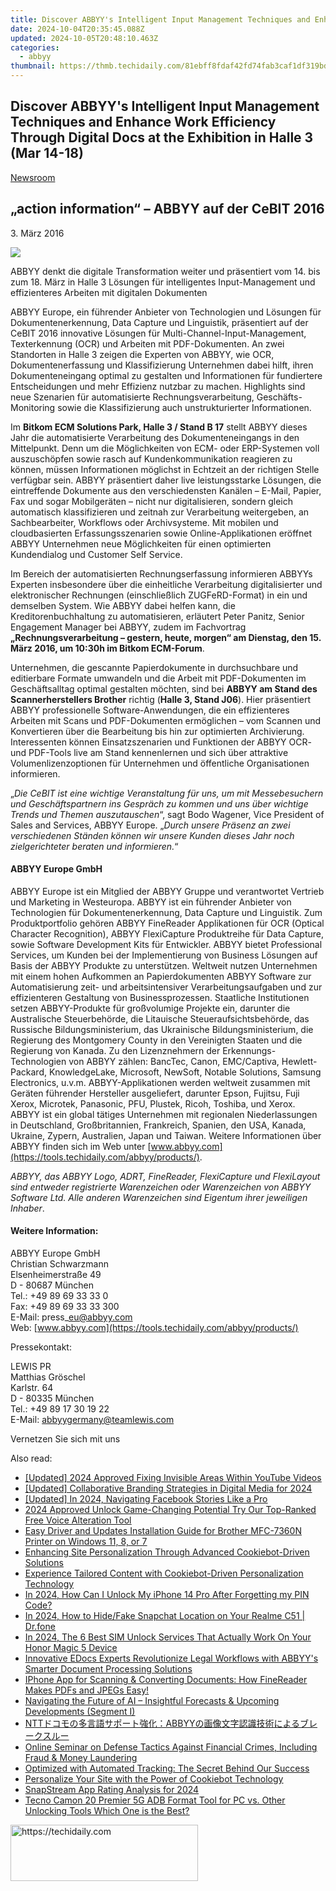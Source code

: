 ```yaml
---
title: Discover ABBYY's Intelligent Input Management Techniques and Enhance Work Efficiency Through Digital Docs at the Exhibition in Halle 3 (Mar 14-18)
date: 2024-10-04T20:35:45.088Z
updated: 2024-10-05T20:48:10.463Z
categories:
  - abbyy
thumbnail: https://thmb.techidaily.com/81ebff8fdaf42fd74fab3caf1df319bd8e37362bcaaab93f9b1c17f1267af060.png
---
```


## Discover ABBYY's Intelligent Input Management Techniques and Enhance Work Efficiency Through Digital Docs at the Exhibition in Halle 3 (Mar 14-18)

[Newsroom](https://tools.techidaily.com/abbyy/products/)

## „action information“ – ABBYY auf der CeBIT 2016

3\. März 2016

![](https://content.abbyy.com/-/media/project/abbyy/abbyy/branchtemplates/shutterstock_1272462163_1296-x-729.jpg?h=729&iar=0&w=1296)

ABBYY denkt die digitale Transformation weiter und präsentiert vom 14\. bis zum 18\. März in Halle 3 Lösungen für intelligentes Input-Management und effizienteres Arbeiten mit digitalen Dokumenten

ABBYY Europe, ein führender Anbieter von Technologien und Lösungen für Dokumentenerkennung, Data Capture und Linguistik, präsentiert auf der CeBIT 2016 innovative Lösungen für Multi-Channel-Input-Management, Texterkennung (OCR) und Arbeiten mit PDF-Dokumenten. An zwei Standorten in Halle 3 zeigen die Experten von ABBYY, wie OCR, Dokumentenerfassung und Klassifizierung Unternehmen dabei hilft, ihren Dokumenteneingang optimal zu gestalten und Informationen für fundiertere Entscheidungen und mehr Effizienz nutzbar zu machen. Highlights sind neue Szenarien für automatisierte Rechnungsverarbeitung, Geschäfts-Monitoring sowie die Klassifizierung auch unstrukturierter Informationen.

Im **Bitkom ECM Solutions Park, Halle 3 / Stand B 17** stellt ABBYY dieses Jahr die automatisierte Verarbeitung des Dokumenteneingangs in den Mittelpunkt. Denn um die Möglichkeiten von ECM- oder ERP-Systemen voll auszuschöpfen sowie rasch auf Kundenkommunikation reagieren zu können, müssen Informationen möglichst in Echtzeit an der richtigen Stelle verfügbar sein. ABBYY präsentiert daher live leistungsstarke Lösungen, die eintreffende Dokumente aus den verschiedensten Kanälen – E-Mail, Papier, Fax und sogar Mobilgeräten – nicht nur digitalisieren, sondern gleich automatisch klassifizieren und zeitnah zur Verarbeitung weitergeben, an Sachbearbeiter, Workflows oder Archivsysteme. Mit mobilen und cloudbasierten Erfassungsszenarien sowie Online-Applikationen eröffnet ABBYY Unternehmen neue Möglichkeiten für einen optimierten Kundendialog und Customer Self Service.

Im Bereich der automatisierten Rechnungserfassung informieren ABBYYs Experten insbesondere über die einheitliche Verarbeitung digitalisierter und elektronischer Rechnungen (einschließlich ZUGFeRD-Format) in ein und demselben System. Wie ABBYY dabei helfen kann, die Kreditorenbuchhaltung zu automatisieren, erläutert Peter Panitz, Senior Engagement Manager bei ABBYY, zudem im Fachvortrag **„Rechnungsverarbeitung – gestern, heute, morgen“ am Dienstag, den 15\. März 2016, um 10:30h im Bitkom ECM-Forum**.

Unternehmen, die gescannte Papierdokumente in durchsuchbare und editierbare Formate umwandeln und die Arbeit mit PDF-Dokumenten im Geschäftsalltag optimal gestalten möchten, sind bei **ABBYY am Stand des Scannerherstellers Brother** richtig (**Halle 3, Stand J06**). Hier präsentiert ABBYY professionelle Software-Anwendungen, die ein effizienteres Arbeiten mit Scans und PDF-Dokumenten ermöglichen – vom Scannen und Konvertieren über die Bearbeitung bis hin zur optimierten Archivierung. Interessenten können Einsatzszenarien und Funktionen der ABBYY OCR- und PDF-Tools live am Stand kennenlernen und sich über attraktive Volumenlizenzoptionen für Unternehmen und öffentliche Organisationen informieren.

„_Die CeBIT ist eine wichtige Veranstaltung für uns, um mit Messebesuchern und Geschäftspartnern ins Gespräch zu kommen und uns über wichtige Trends und Themen auszutauschen_“, sagt Bodo Wagener, Vice President of Sales and Services, ABBYY Europe. „_Durch unsere Präsenz an zwei verschiedenen Ständen können wir unsere Kunden dieses Jahr noch zielgerichteter beraten und informieren._“  
  
#### ABBYY Europe GmbH

ABBYY Europe ist ein Mitglied der ABBYY Gruppe und verantwortet Vertrieb und Marketing in Westeuropa. ABBYY ist ein führender Anbieter von Technologien für Dokumentenerkennung, Data Capture und Linguistik. Zum Produktportfolio gehören ABBYY FineReader Applikationen für OCR (Optical Character Recognition), ABBYY FlexiCapture Produktreihe für Data Capture, sowie Software Development Kits für Entwickler. ABBYY bietet Professional Services, um Kunden bei der Implementierung von Business Lösungen auf Basis der ABBYY Produkte zu unterstützen. Weltweit nutzen Unternehmen mit einem hohen Aufkommen an Papierdokumenten ABBYY Software zur Automatisierung zeit- und arbeitsintensiver Verarbeitungsaufgaben und zur effizienteren Gestaltung von Businessprozessen. Staatliche Institutionen setzen ABBYY-Produkte für großvolumige Projekte ein, darunter die Australische Steuerbehörde, die Litauische Steueraufsichtsbehörde, das Russische Bildungsministerium, das Ukrainische Bildungsministerium, die Regierung des Montgomery County in den Vereinigten Staaten und die Regierung von Kanada. Zu den Lizenznehmern der Erkennungs-Technologien von ABBYY zählen: BancTec, Canon, EMC/Captiva, Hewlett-Packard, KnowledgeLake, Microsoft, NewSoft, Notable Solutions, Samsung Electronics, u.v.m. ABBYY-Applikationen werden weltweit zusammen mit Geräten führender Hersteller ausgeliefert, darunter Epson, Fujitsu, Fuji Xerox, Microtek, Panasonic, PFU, Plustek, Ricoh, Toshiba, und Xerox. ABBYY ist ein global tätiges Unternehmen mit regionalen Niederlassungen in Deutschland, Großbritannien, Frankreich, Spanien, den USA, Kanada, Ukraine, Zypern, Australien, Japan und Taiwan. Weitere Informationen über ABBYY finden sich im Web unter [www.abbyy.com](https://tools.techidaily.com/abbyy/products/).

_ABBYY, das ABBYY Logo, ADRT, FineReader, FlexiCapture und FlexiLayout sind entweder registrierte Warenzeichen oder Warenzeichen von ABBYY Software Ltd. Alle anderen Warenzeichen sind Eigentum ihrer jeweiligen Inhaber_.  
  
#### Weitere Information:

ABBYY Europe GmbH  
Christian Schwarzmann  
Elsenheimerstraße 49   
D - 80687 München   
Tel.: +49 89 69 33 33 0  
Fax: +49 89 69 33 33 300  
E-Mail: press\_eu@abbyy.com  
Web: [www.abbyy.com](https://tools.techidaily.com/abbyy/products/)

Pressekontakt:

LEWIS PR  
Matthias Gröschel  
Karlstr. 64  
D - 80335 München  
Tel.: +49 89 17 30 19 22  
E-Mail: abbyygermany@teamlewis.com

  
Vernetzen Sie sich mit uns

<ins class="adsbygoogle"
     style="display:block"
     data-ad-format="autorelaxed"
     data-ad-client="ca-pub-7571918770474297"
     data-ad-slot="1223367746"></ins>

<ins class="adsbygoogle"
     style="display:block"
     data-ad-client="ca-pub-7571918770474297"
     data-ad-slot="8358498916"
     data-ad-format="auto"
     data-full-width-responsive="true"></ins>

<span class="atpl-alsoreadstyle">Also read:</span>
<div><ul>
<li><a href="https://eaxpv-info.techidaily.com/updated-2024-approved-fixing-invisible-areas-within-youtube-videos/"><u>[Updated] 2024 Approved Fixing Invisible Areas Within YouTube Videos</u></a></li>
<li><a href="https://fox-blue.techidaily.com/updated-collaborative-branding-strategies-in-digital-media-for-2024/"><u>[Updated] Collaborative Branding Strategies in Digital Media for 2024</u></a></li>
<li><a href="https://facebook-video-content.techidaily.com/updated-in-2024-navigating-facebook-stories-like-a-pro/"><u>[Updated] In 2024, Navigating Facebook Stories Like a Pro</u></a></li>
<li><a href="https://fox-blue.techidaily.com/2024-approved-unlock-game-changing-potential-try-our-top-ranked-free-voice-alteration-tool/"><u>2024 Approved Unlock Game-Changing Potential Try Our Top-Ranked Free Voice Alteration Tool</u></a></li>
<li><a href="https://hardware-updates.techidaily.com/easy-driver-and-updates-installation-guide-for-brother-mfc-7360n-printer-on-windows-11-8-or-7/"><u>Easy Driver and Updates Installation Guide for Brother MFC-7360N Printer on Windows 11, 8, or 7</u></a></li>
<li><a href="https://discover-best.techidaily.com/enhancing-site-personalization-through-advanced-cookiebot-driven-solutions/"><u>Enhancing Site Personalization Through Advanced Cookiebot-Driven Solutions</u></a></li>
<li><a href="https://discover-best.techidaily.com/experience-tailored-content-with-cookiebot-driven-personalization-technology/"><u>Experience Tailored Content with Cookiebot-Driven Personalization Technology</u></a></li>
<li><a href="https://ios-unlock.techidaily.com/in-2024-how-can-i-unlock-my-iphone-14-pro-after-forgetting-my-pin-code-by-drfone-ios/"><u>In 2024, How Can I Unlock My iPhone 14 Pro After Forgetting my PIN Code?</u></a></li>
<li><a href="https://location-social.techidaily.com/in-2024-how-to-hidefake-snapchat-location-on-your-realme-c51-drfone-by-drfone-virtual-android/"><u>In 2024, How to Hide/Fake Snapchat Location on Your Realme C51 | Dr.fone</u></a></li>
<li><a href="https://sim-unlock.techidaily.com/in-2024-the-6-best-sim-unlock-services-that-actually-work-on-your-honor-magic-5-device-by-drfone-android/"><u>In 2024, The 6 Best SIM Unlock Services That Actually Work On Your Honor Magic 5 Device</u></a></li>
<li><a href="https://discover-best.techidaily.com/innovative-edocs-experts-revolutionize-legal-workflows-with-abbyys-smarter-document-processing-solutions/"><u>Innovative EDocs Experts Revolutionize Legal Workflows with ABBYY's Smarter Document Processing Solutions</u></a></li>
<li><a href="https://discover-best.techidaily.com/iphone-app-for-scanning-and-converting-documents-how-finereader-makes-pdfs-and-jpegs-easy/"><u>IPhone App for Scanning & Converting Documents: How FineReader Makes PDFs and JPEGs Easy!</u></a></li>
<li><a href="https://discover-best.techidaily.com/navigating-the-future-of-ai-insightful-forecasts-and-upcoming-developments-segment-i/"><u>Navigating the Future of AI – Insightful Forecasts & Upcoming Developments (Segment I)</u></a></li>
<li><a href="https://discover-best.techidaily.com/nttabbyy/"><u>NTTドコモの多言語サポート強化：ABBYYの画像文字認識技術によるブレークスルー</u></a></li>
<li><a href="https://discover-best.techidaily.com/online-seminar-on-defense-tactics-against-financial-crimes-including-fraud-and-money-laundering/"><u>Online Seminar on Defense Tactics Against Financial Crimes, Including Fraud & Money Laundering</u></a></li>
<li><a href="https://discover-best.techidaily.com/optimized-with-automated-tracking-the-secret-behind-our-success/"><u>Optimized with Automated Tracking: The Secret Behind Our Success</u></a></li>
<li><a href="https://discover-best.techidaily.com/personalize-your-site-with-the-power-of-cookiebot-technology/"><u>Personalize Your Site with the Power of Cookiebot Technology</u></a></li>
<li><a href="https://some-approaches.techidaily.com/snapstream-app-rating-analysis-for-2024/"><u>SnapStream App Rating Analysis for 2024</u></a></li>
<li><a href="https://bypass-frp.techidaily.com/tecno-camon-20-premier-5g-adb-format-tool-for-pc-vs-other-unlocking-tools-which-one-is-the-best-by-drfone-android/"><u>Tecno Camon 20 Premier 5G ADB Format Tool for PC vs. Other Unlocking Tools Which One is the Best?</u></a></li>
</ul></div>

<!-- affiliate ads begin -->
<a href="https://aligracehair.sjv.io/c/5597632/2135356/19272" target="_top" id="2135356">
  <img src="//a.impactradius-go.com/display-ad/19272-2135356" border="0" alt="https://techidaily.com" width="300" height="90"/>
</a>
<img height="0" width="0" src="https://aligracehair.sjv.io/i/5597632/2135356/19272" style="position:absolute;visibility:hidden;" border="0" />
<!-- affiliate ads end -->

